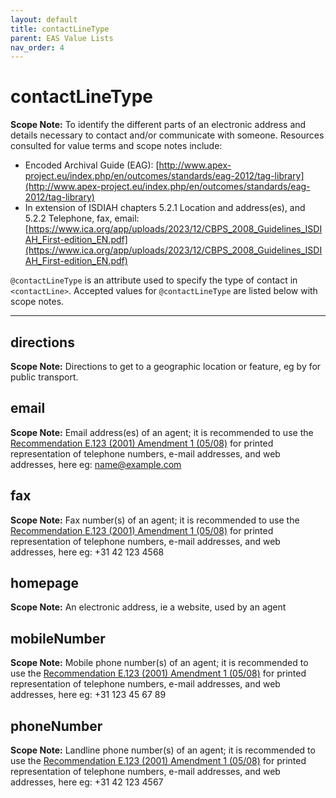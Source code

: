```yaml
---
layout: default
title: contactLineType
parent: EAS Value Lists
nav_order: 4
---
```


# contactLineType

**Scope Note:**
To identify the different parts of an electronic address and details necessary to contact and/or communicate with someone. Resources consulted for value terms and scope notes include:

- Encoded Archival Guide (EAG): [http://www.apex-project.eu/index.php/en/outcomes/standards/eag-2012/tag-library](http://www.apex-project.eu/index.php/en/outcomes/standards/eag-2012/tag-library)
- In extension of ISDIAH chapters 5.2.1 Location and address(es), and 5.2.2 Telephone, fax, email: [https://www.ica.org/app/uploads/2023/12/CBPS_2008_Guidelines_ISDIAH_First-edition_EN.pdf](https://www.ica.org/app/uploads/2023/12/CBPS_2008_Guidelines_ISDIAH_First-edition_EN.pdf)

`@contactLineType` is an attribute used to specify the type of contact in `<contactLine>`. Accepted values for `@contactLineType` are listed below with scope notes.

___

## directions
**Scope Note:**
Directions to get to a geographic location or feature, eg by for public transport.

## email
**Scope Note:**
Email address(es) of an agent; it is recommended to use the [Recommendation E.123 (2001) Amendment 1 (05/08)](https://www.itu.int/rec/T-REC-E.123/en) for printed representation of telephone numbers, e-mail addresses, and web addresses, here eg: name@example.com

## fax
**Scope Note:**
Fax number(s) of an agent; it is recommended to use the [Recommendation E.123 (2001) Amendment 1 (05/08)](https://www.itu.int/rec/T-REC-E.123/en) for printed representation of telephone numbers, e-mail addresses, and web addresses, here eg: +31 42 123 4568

## homepage
**Scope Note:**
An electronic address, ie a website, used by an agent

## mobileNumber
**Scope Note:**
Mobile phone number(s) of an agent; it is recommended to use the [Recommendation E.123 (2001) Amendment 1 (05/08)](https://www.itu.int/rec/T-REC-E.123/en) for printed representation of telephone numbers, e-mail addresses, and web addresses, here eg: +31 123 45 67 89

## phoneNumber
**Scope Note:**
Landline phone number(s) of an agent; it is recommended to use the [Recommendation E.123 (2001) Amendment 1 (05/08)](https://www.itu.int/rec/T-REC-E.123/en) for printed representation of telephone numbers, e-mail addresses, and web addresses, here eg: +31 42 123 4567
